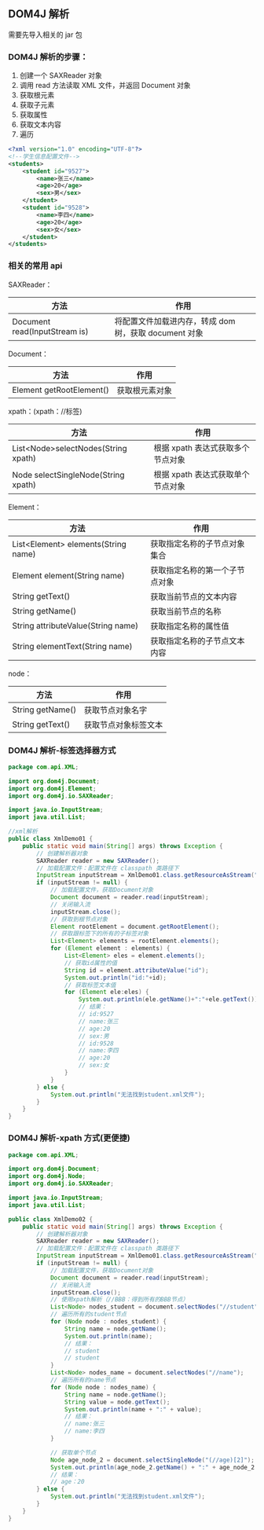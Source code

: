 ## DOM4J 解析

需要先导入相关的 jar 包

### DOM4J 解析的步骤：

1. 创建一个 SAXReader 对象
2. 调用 read 方法读取 XML 文件，并返回 Document 对象
3. 获取根元素
4. 获取子元素
5. 获取属性
6. 获取文本内容
7. 遍历

```xml
<?xml version="1.0" encoding="UTF-8"?>
<!--学生信息配置文件-->
<students>
    <student id="9527">
        <name>张三</name>
        <age>20</age>
        <sex>男</sex>
    </student>
    <student id="9528">
        <name>李四</name>
        <age>20</age>
        <sex>女</sex>
    </student>
</students>
```

### 相关的常用 api

SAXReader：

| 方法                          | 作用                                                  |
| ----------------------------- | ----------------------------------------------------- |
| Document read(InputStream is) | 将配置文件加载进内存，转成 dom 树，获取 document 对象 |

Document：

| 方法                     | 作用           |
| ------------------------ | -------------- |
| Element getRootElement() | 获取根元素对象 |

xpath：(xpath：//标签)

| 方法                                      | 作用                              |
| ----------------------------------------- | --------------------------------- |
| List&lt;Node&gt;selectNodes(String xpath) | 根据 xpath 表达式获取多个节点对象 |
| Node selectSingleNode(String xpath)       | 根据 xpath 表达式获取单个节点对象 |

Element：

| 方法                                      | 作用                           |
| ----------------------------------------- | ------------------------------ |
| List&lt;Element&gt; elements(String name) | 获取指定名称的子节点对象集合   |
| Element element(String name)              | 获取指定名称的第一个子节点对象 |
| String getText()                          | 获取当前节点的文本内容         |
| String getName()                          | 获取当前节点的名称             |
| String attributeValue(String name)        | 获取指定名称的属性值           |
| String elementText(String name)           | 获取指定名称的子节点文本内容   |

node：

| 方法             | 作用                 |
| ---------------- | -------------------- |
| String getName() | 获取节点对象名字     |
| String getText() | 获取节点对象标签文本 |

### DOM4J 解析-标签选择器方式

```java
package com.api.XML;

import org.dom4j.Document;
import org.dom4j.Element;
import org.dom4j.io.SAXReader;

import java.io.InputStream;
import java.util.List;

//xml解析
public class XmlDemo01 {
    public static void main(String[] args) throws Exception {
        // 创建解析器对象
        SAXReader reader = new SAXReader();
        // 加载配置文件：配置文件在 classpath 类路径下
        InputStream inputStream = XmlDemo01.class.getResourceAsStream("/student.xml");
        if (inputStream != null) {
            // 加载配置文件，获取Document对象
            Document document = reader.read(inputStream);
            // 关闭输入流
            inputStream.close();
            // 获取到根节点对象
            Element rootElement = document.getRootElement();
            // 获取跟标签下的所有的子标签对象
            List<Element> elements = rootElement.elements();
            for (Element element : elements) {
                List<Element> eles = element.elements();
                // 获取id属性的值
                String id = element.attributeValue("id");
                System.out.println("id:"+id);
                // 获取标签文本值
                for (Element ele:eles) {
                    System.out.println(ele.getName()+":"+ele.getText());
                    // 结果：
                    // id:9527
                    // name:张三
                    // age:20
                    // sex:男
                    // id:9528
                    // name:李四
                    // age:20
                    // sex:女
                }
            }
        } else {
            System.out.println("无法找到student.xml文件");
        }
    }
}
```

### DOM4J 解析-xpath 方式(更便捷)

```java
package com.api.XML;

import org.dom4j.Document;
import org.dom4j.Node;
import org.dom4j.io.SAXReader;

import java.io.InputStream;
import java.util.List;

public class XmlDemo02 {
    public static void main(String[] args) throws Exception {
        // 创建解析器对象
        SAXReader reader = new SAXReader();
        // 加载配置文件：配置文件在 classpath 类路径下
        InputStream inputStream = XmlDemo01.class.getResourceAsStream("/student.xml");
        if (inputStream != null) {
            // 加载配置文件，获取Document对象
            Document document = reader.read(inputStream);
            // 关闭输入流
            inputStream.close();
            // 使用xpath解析（//BBB：得到所有的BBB节点）
            List<Node> nodes_student = document.selectNodes("//student");
            // 遍历所有的student节点
            for (Node node : nodes_student) {
                String name = node.getName();
                System.out.println(name);
                // 结果：
                // student
                // student
            }
            List<Node> nodes_name = document.selectNodes("//name");
            // 遍历所有的name节点
            for (Node node : nodes_name) {
                String name = node.getName();
                String value = node.getText();
                System.out.println(name + ":" + value);
                // 结果：
                // name:张三
                // name:李四
            }

            // 获取单个节点
            Node age_node_2 = document.selectSingleNode("(//age)[2]");
            System.out.println(age_node_2.getName() + ":" + age_node_2.getText());
            // 结果：
            // age：20
        } else {
            System.out.println("无法找到student.xml文件");
        }
    }
}
```
